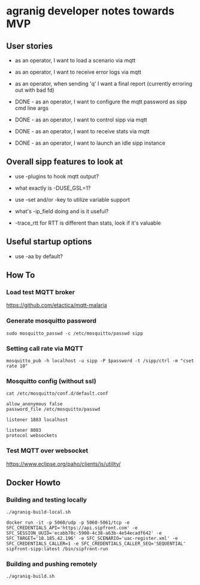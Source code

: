# agranig developer notes towards MVP

## User stories

* as an operator, I want to load a scenario via mqtt
* as an operator, I want to receive error logs via mqtt
* as an operator, when sending 'q' I want a final report (currently erroring out with bad fd)

* DONE - as an operator, I want to configure the mqtt password as sipp cmd line args
* DONE - as an operator, I want to control sipp via mqtt
* DONE - as an operator, I want to receive stats via mqtt
* DONE - as an operator, I want to launch an idle sipp instance

## Overall sipp features to look at

* use -plugins to hook mqtt output?
* what exactly is -DUSE_GSL=1?

* use -set and/or -key to utilize variable support

* what's -ip_field doing and is it useful?

* -trace_rtt for RTT is different than stats, look if it's valuable

## Useful startup options

* use -aa by default?

## How To

### Load test MQTT broker

https://github.com/etactica/mqtt-malaria

### Generate mosquitto password

```
sudo mosquitto_passwd -c /etc/mosquitto/passwd sipp
```

### Setting call rate via MQTT

```
mosquitto_pub -h localhost -u sipp -P $password -t /sipp/ctrl -m "cset rate 10"
```

### Mosquitto config (without ssl)

```
cat /etc/mosquitto/conf.d/default.conf
```
```
allow_anonymous false
password_file /etc/mosquitto/passwd

listener 1883 localhost

listener 8083
protocol websockets
```

### Test MQTT over websocket

https://www.eclipse.org/paho/clients/js/utility/

## Docker Howto

### Building and testing locally

```
./agranig-build-local.sh

docker run -it -p 5060/udp -p 5060-5061/tcp -e SFC_CREDENTIALS_API='https://api.sipfront.com' -e SFC_SESSION_UUID='ecabb78c-5900-4c38-a63b-4e54ecadf642' -e SFC_TARGET='18.185.42.196' -e SFC_SCENARIO='uac-register.xml' -e SFC_CREDENTIALS_CALLER=1 -e SFC_CREDENTIALS_CALLER_SEQ='SEQUENTIAL' sipfront-sipp:latest /bin/sipfront-run
```

### Building and pushing remotely

```
./agranig-build.sh
```


